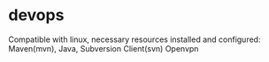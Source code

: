 # devops
Compatible with linux, necessary resources installed and configured:
Maven(mvn),
Java,
Subversion Client(svn)
Openvpn
